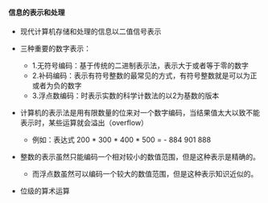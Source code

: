 #### 信息的表示和处理

- 现代计算机存储和处理的信息以二值信号表示

- 三种重要的数字表示：
  - 1.无符号编码：基于传统的二进制表示法，表示大于或者等于零的数字
  - 2.补码编码：表示有符号整数的最常见的方式，有符号整数就是可以为正或者为负的数字
  - 3.浮点数编码：时表示实数的科学计数法的以2为基数的版本
- 计算机的表示法是用有限数量的位来对一个数字编码，当结果值太大以致不能表示时，某些运算就会溢出（overflow）
  - 例如：表达式 200 * 300 * 400 * 500 = - 884 901 888
- 整数的表示虽然只能编码一个相对较小的数值范围，但是这种表示是精确的。
  - 而浮点数虽然可以编码一个较大的数值范围，但是这种表示知识近似的。
- 位级的算术运算



























